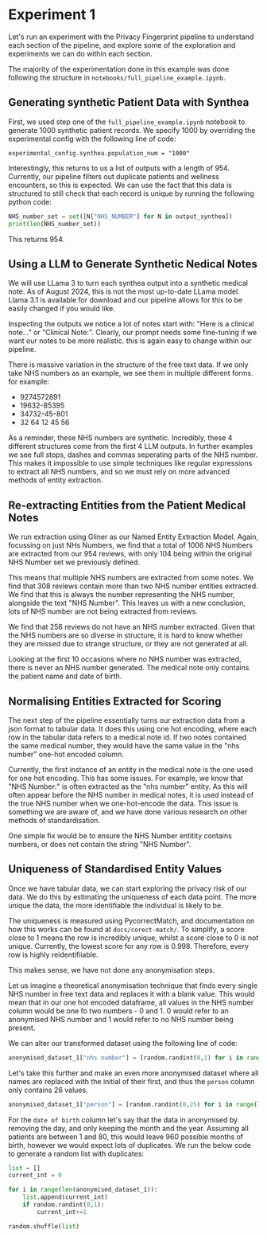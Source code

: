 # Experiment 1

Let's run an experiment with the Privacy Fingerprint pipeline to understand each section of the pipeline, and explore some of the exploration and experiments we can do within each section. 

The majority of the experimentation done in this example was done following the structure in `notebooks/full_pipeline_example.ipynb`.

## Generating synthetic Patient Data with Synthea

First, we used step one of the `full_pipeline_example.ipynb` notebook to generate 1000 synthetic patient records. We specify 1000 by overriding the experimental config with the following line of code:

```console
experimental_config.synthea.population_num = "1000"
```

Interestingly, this returns to us a list of outputs with a length of 954. Currently, our pipeline filters out duplicate patients and wellness encounters, so this is expected. We can use the fact that this data is structured to still check that each record is unique by running the following python code:

```python
NHS_number_set = set([N["NHS_NUMBER"] for N in output_synthea])
print(len(NHS_number_set))
```

This returns 954. 

## Using a LLM to Generate Synthetic Nedical Notes

We will use LLama 3 to turn each synthea output into a synthetic medical note. As of August 2024, this is not the most up-to-date LLama model. Llama 3.1 is available for download and our pipeline allows for this to be easily changed if you would like. 

Inspecting the outputs we notice a lot of notes start with: "Here is a clinical note..." or "Clinical Note:". Clearly, our prompt needs some fine-tuning if we want our notes to be more realistic. this is again easy to change within our pipeline. 

There is massive variation in the structure of the free text data. If we only take NHS numbers as an example, we see them in multiple different forms. for example:

- 9274572891
- 19632-85395
- 34732-45-801
- 32 64 12 45 56

As a reminder, these NHS numbers are synthetic. Incredibly, these 4 different structures come from the first 4 LLM outputs. In further examples we see full stops, dashes and commas seperating parts of the NHS number. This makes it impossible to use simple techniques like regular expressions to extract all NHS numbers, and so we must rely on more advanced methods of entity extraction. 

## Re-extracting Entities from the Patient Medical Notes

We run extraction using Gliner as our Named Entity Extraction Model. Again, focussing on just NHs Numbers, we find that a total of 1006 NHS Numbers are extracted from our 954  reviews, with only 104 being within the original NHS Number set we previously defined. 

This means that multiple NHS numbers are extracted from some notes. We find that 308 reviews contain more than two NHS number entities extracted. We find that this is always the number representing the NHS number, alongside the text "NHS Number". This leaves us with a new conclusion, lots of NHS number are not being extracted from reviews. 

We find that 256 reviews do not have an NHS number extracted. Given that the NHS numbers are so diverse in structure, it is hard to know whether they are missed due to strange structure, or they are not generated at all.

Looking at the first 10 occasions where no NHS number was extracted, there is never an NHS number generated. The medical note only contains the patient name and date of birth.  

## Normalising Entities Extracted for Scoring

The next step of the pipeline essentially turns our extraction data from a json format to tabular data. It does this using one hot encoding, where each row in the tabular data refers to a medical note id. If two notes contained the same medical number, they would have the same value in the "nhs number" one-hot encoded column. 

Currently, the first instance of an entity in the medical note is the one used for one hot encoding. This has some issues. For example, we know that "NHS Number:" is often extracted as the "nhs number" entity. As this will often appear before the NHS number in medical notes, it is used instead of the true NHS number when we one-hot-encode the data. This issue is something we are aware of, and we have done various research on other methods of standardisation.

One simple fix would be to ensure the NHS Number entitity contains numbers, or does not contain the string "NHS Number".

## Uniqueness of Standardised Entity Values

Once we have tabular data, we can start exploring the privacy risk of our data. We do this by estimating the uniqueness of each data point. The more unique the data, the more identifiable the individual is likely to be. 

The uniqueness is measured using PycorrectMatch, and documentation on how this works can be found at `docs/corect-match/`. To simplify, a score close to 1 means the row is incredibly unique, whilst a score close to 0 is not unique. Currently, the lowest score for any row is 0.998. Therefore, every row is highly reidentifiiable. 

This makes sense, we have not done any anonymisation steps. 

Let us imagine a theoretical anonymisation technique that finds every single NHS number in free text data and replaces it with a blank value. This would mean that in our one hot encoded dataframe, all values in the NHS number column would be one fo two numbers - 0 and 1. 0 would refer to an anonymised NHS number and 1 would refer to no NHS number being present. 

We can alter our transformed dataset using the following line of code:

```python
anonymised_dataset_1["nhs number"] = [random.randint(0,1) for i in range(len(anonymised_dataset_1))]
```

Let's take this further and make an even more anonymised dataset where all names are replaced with the initial of their first, and thus the `person` column only contains 26 values.

```python
anonymised_dataset_1["person"] = [random.randint(0,25) for i in range(len(anonymised_dataset_1))]
```

For the `date of birth` column let's say that the data in anonymised by removing the day, and only keeping the month and the year. Assuming all patients are between 1 and 80, this would leave 960 possible months of birth, however we would expect lots of duplicates. We run the below code to generate a random list with duplicates:

```python
list = []
current_int = 0

for i in range(len(anonymised_dataset_1)):
    list.append(current_int)
    if random.randint(0,1):
        current_int+=1

random.shuffle(list)
```


